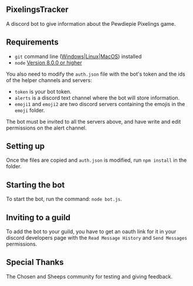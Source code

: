 ## PixelingsTracker
A discord bot to give information about the Pewdiepie Pixelings game.

## Requirements
- `git` command line ([Windows](https://git-scm.com/download/win)|[Linux](https://git-scm.com/book/en/v2/Getting-Started-Installing-Git)|[MacOS](https://git-scm.com/download/mac)) installed
- `node` [Version 8.0.0 or higher](https://nodejs.org)

You also need to modify the `auth.json` file with the bot's token and the ids of the helper channels and servers:
- `token` is your bot token.
- `alerts` is a discord text channel where the bot will store information.
- `emoji1` and `emoji2` are two discord servers containing the emojis in the `emoji` folder.

The bot must be invited to all the servers above, and have write and edit permissions on the alert channel.

## Setting up
Once the files are copied and `auth.json` is modified, run `npm install` in the folder.

## Starting the bot
To start the bot, run the command: `node bot.js`.

## Inviting to a guild
To add the bot to your guild, you have to get an oauth link for it in your discord developers page with the `Read Message History` and `Send Messages` permissions.

## Special Thanks
The Chosen and Sheeps community for testing and giving feedback.
